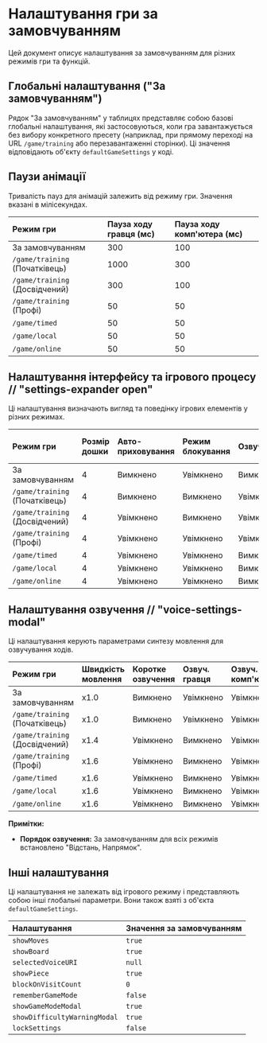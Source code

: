 # Налаштування гри за замовчуванням

Цей документ описує налаштування за замовчуванням для різних режимів гри та функцій.

## Глобальні налаштування ("За замовчуванням")

Рядок "За замовчуванням" у таблицях представляє собою базові глобальні налаштування, які застосовуються, коли гра завантажується без вибору конкретного пресету (наприклад, при прямому переході на URL `/game/training` або перезавантаженні сторінки). Ці значення відповідають об'єкту `defaultGameSettings` у коді.

## Паузи анімації

Тривалість пауз для анімацій залежить від режиму гри. Значення вказані в мілісекундах.

| Режим гри | Пауза ходу гравця (мс) | Пауза ходу комп'ютера (мс) |
| :--- | :--- | :--- |
| За замовчуванням | 300 | 100 |
| `/game/training` (Початківець) | 1000 | 300 |
| `/game/training` (Досвідчений) | 300 | 100 |
| `/game/training` (Профі) | 50 | 50 |
| `/game/timed` | 50 | 50 |
| `/game/local` | 50 | 50 |
| `/game/online` | 50 | 50 |

## Налаштування інтерфейсу та ігрового процесу // "settings-expander open"

Ці налаштування визначають вигляд та поведінку ігрових елементів у різних режимах.

| Режим гри | Розмір дошки | Авто-приховування | Режим блокування | Озвучення | Стан інфо-віджета |
| :--- | :--- | :--- | :--- | :--- | :--- |
| За замовчуванням | 4 | Вимкнено | Увімкнено | Вимкнено | Компактно |
| `/game/training` (Початківець) | 4 | Вимкнено | Вимкнено | Увімкнено | Показано |
| `/game/training` (Досвідчений) | 4 | Увімкнено | Вимкнено | Увімкнено | Компактно |
| `/game/training` (Профі) | 4 | Увімкнено | Увімкнено | Увімкнено | Компактно |
| `/game/timed` | 4 | Увімкнено | Увімкнено | Вимкнено | Компактно |
| `/game/local` | 4 | Увімкнено | Увімкнено | Вимкнено | Компактно |
| `/game/online` | 4 | Увімкнено | Увімкнено | Вимкнено | Компактно |

## Налаштування озвучення // "voice-settings-modal"

Ці налаштування керують параметрами синтезу мовлення для озвучування ходів.

| Режим гри | Швидкість мовлення | Коротке озвучення | Озвуч. гравця | Озвуч. комп'ютера |
| :--- | :--- | :--- | :--- | :--- |
| За замовчуванням | x1.0 | Вимкнено | Увімкнено | Увімкнено |
| `/game/training` (Початківець) | x1.0 | Вимкнено | Увімкнено | Увімкнено |
| `/game/training` (Досвідчений) | x1.4 | Увімкнено | Вимкнено | Увімкнено |
| `/game/training` (Профі) | x1.6 | Увімкнено | Вимкнено | Увімкнено |
| `/game/timed` | x1.6 | Увімкнено | Вимкнено | Увімкнено |
| `/game/local` | x1.6 | Увімкнено | Вимкнено | Увімкнено |
| `/game/online` | x1.6 | Увімкнено | Вимкнено | Увімкнено |

**Примітки:**
- **Порядок озвучення:** За замовчуванням для всіх режимів встановлено "Відстань, Напрямок".

## Інші налаштування

Ці налаштування не залежать від ігрового режиму і представляють собою інші глобальні параметри. Вони також взяті з об'єкта `defaultGameSettings`.

| Налаштування | Значення за замовчуванням |
| :--- | :--- |
| `showMoves` | `true` |
| `showBoard` | `true` |
| `selectedVoiceURI` | `null` |
| `showPiece` | `true` |
| `blockOnVisitCount` | `0` |
| `rememberGameMode` | `false` |
| `showGameModeModal` | `true` | 
| `showDifficultyWarningModal` | `true` |
| `lockSettings` | `false` |